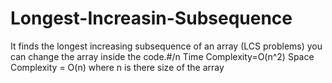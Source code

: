 # Longest-Increasin-Subsequence
It finds the longest increasing subsequence of an array (LCS problems) you can change the array inside the code.#/n
  Time Complexity=O(n^2)
  Space Complexity = O(n)
where n is there size of the array  

